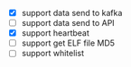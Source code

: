 - [x] support data send to kafka
- [ ] support data send to API
- [x] support heartbeat
- [ ] support get ELF file MD5
- [ ] support whitelist